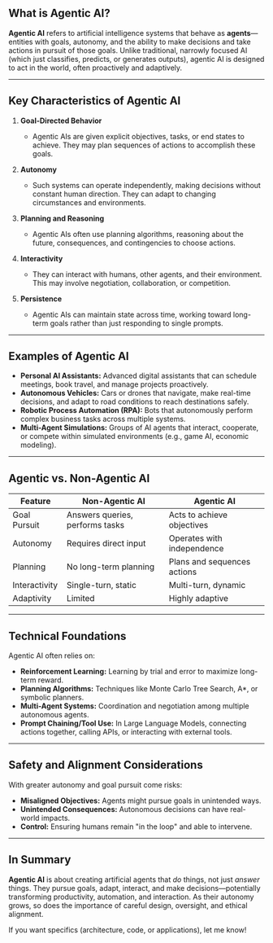 

## What is Agentic AI?

**Agentic AI** refers to artificial intelligence systems that behave as **agents**—entities with goals, autonomy, and the ability to make decisions and take actions in pursuit of those goals. Unlike traditional, narrowly focused AI (which just classifies, predicts, or generates outputs), agentic AI is designed to act in the world, often proactively and adaptively.

---

## Key Characteristics of Agentic AI

1. **Goal-Directed Behavior**
   - Agentic AIs are given explicit objectives, tasks, or end states to achieve. They may plan sequences of actions to accomplish these goals.

2. **Autonomy**
   - Such systems can operate independently, making decisions without constant human direction. They can adapt to changing circumstances and environments.

3. **Planning and Reasoning**
   - Agentic AIs often use planning algorithms, reasoning about the future, consequences, and contingencies to choose actions.

4. **Interactivity**
   - They can interact with humans, other agents, and their environment. This may involve negotiation, collaboration, or competition.

5. **Persistence**
   - Agentic AIs can maintain state across time, working toward long-term goals rather than just responding to single prompts.

---

## Examples of Agentic AI

- **Personal AI Assistants:** Advanced digital assistants that can schedule meetings, book travel, and manage projects proactively.
- **Autonomous Vehicles:** Cars or drones that navigate, make real-time decisions, and adapt to road conditions to reach destinations safely.
- **Robotic Process Automation (RPA):** Bots that autonomously perform complex business tasks across multiple systems.
- **Multi-Agent Simulations:** Groups of AI agents that interact, cooperate, or compete within simulated environments (e.g., game AI, economic modeling).

---

## Agentic vs. Non-Agentic AI

| Feature           | Non-Agentic AI                     | Agentic AI                           |
|-------------------|------------------------------------|--------------------------------------|
| Goal Pursuit      | Answers queries, performs tasks    | Acts to achieve objectives           |
| Autonomy          | Requires direct input              | Operates with independence           |
| Planning          | No long-term planning              | Plans and sequences actions          |
| Interactivity     | Single-turn, static                | Multi-turn, dynamic                  |
| Adaptivity        | Limited                            | Highly adaptive                      |

---

## Technical Foundations

Agentic AI often relies on:

- **Reinforcement Learning:** Learning by trial and error to maximize long-term reward.
- **Planning Algorithms:** Techniques like Monte Carlo Tree Search, A*, or symbolic planners.
- **Multi-Agent Systems:** Coordination and negotiation among multiple autonomous agents.
- **Prompt Chaining/Tool Use:** In Large Language Models, connecting actions together, calling APIs, or interacting with external tools.

---

## Safety and Alignment Considerations

With greater autonomy and goal pursuit come risks:
- **Misaligned Objectives:** Agents might pursue goals in unintended ways.
- **Unintended Consequences:** Autonomous decisions can have real-world impacts.
- **Control:** Ensuring humans remain "in the loop" and able to intervene.

---

## In Summary

**Agentic AI** is about creating artificial agents that *do* things, not just *answer* things. They pursue goals, adapt, interact, and make decisions—potentially transforming productivity, automation, and interaction. As their autonomy grows, so does the importance of careful design, oversight, and ethical alignment.

If you want specifics (architecture, code, or applications), let me know!
